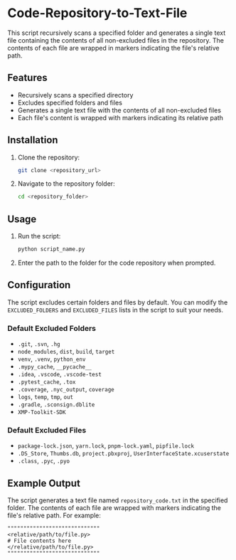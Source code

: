 # Code-Repository-to-Text-File

This script recursively scans a specified folder and generates a single text file containing the contents of all non-excluded files in the repository. The contents of each file are wrapped in markers indicating the file's relative path.

## Features

- Recursively scans a specified directory
- Excludes specified folders and files
- Generates a single text file with the contents of all non-excluded files
- Each file's content is wrapped with markers indicating its relative path

## Installation

1. Clone the repository:
   ```bash
   git clone <repository_url>
   ```
2. Navigate to the repository folder:
   ```bash
   cd <repository_folder>
   ```

## Usage

1. Run the script:
   ```bash
   python script_name.py
   ```
2. Enter the path to the folder for the code repository when prompted.

## Configuration

The script excludes certain folders and files by default. You can modify the `EXCLUDED_FOLDERS` and `EXCLUDED_FILES` lists in the script to suit your needs.

### Default Excluded Folders

- `.git`, `.svn`, `.hg`
- `node_modules`, `dist`, `build`, `target`
- `venv`, `.venv`, `python_env`
- `.mypy_cache`, `__pycache__`
- `.idea`, `.vscode`, `.vscode-test`
- `.pytest_cache`, `.tox`
- `.coverage`, `.nyc_output`, `coverage`
- `logs`, `temp`, `tmp`, `out`
- `.gradle`, `.sconsign.dblite`
- `XMP-Toolkit-SDK`

### Default Excluded Files

- `package-lock.json`, `yarn.lock`, `pnpm-lock.yaml`, `pipfile.lock`
- `.DS_Store`, `Thumbs.db`, `project.pbxproj`, `UserInterfaceState.xcuserstate`
- `.class`, `.pyc`, `.pyo`

## Example Output

The script generates a text file named `repository_code.txt` in the specified folder. The contents of each file are wrapped with markers indicating the file's relative path. For example:

```
"""""""""""""""""""""""""""""
<relative/path/to/file.py>
# File contents here
</relative/path/to/file.py>
"""""""""""""""""""""""""""""
```
